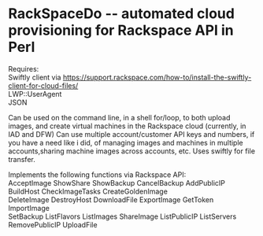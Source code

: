 # RackSpaceDo -- automated cloud provisioning for Rackspace API in Perl
Requires:  
Swiftly client via https://support.rackspace.com/how-to/install-the-swiftly-client-for-cloud-files/  
LWP::UserAgent  
JSON 

Can be used on the command line, in a shell for/loop, to both upload images,
and create virtual machines in the Rackspace cloud (currently, in IAD and DFW)
Can use multiple account/customer API keys and numbers, if you have a need
like i did, of managing images and machines in multiple accounts,sharing machine
images across accounts, etc.
Uses swiftly for file transfer. 

Implements the following functions via Rackspace API:  
AcceptImage ShowShare ShowBackup CancelBackup AddPublicIP BuildHost CheckImageTasks CreateGoldenImage  
DeleteImage DestroyHost DownloadFile ExportImage GetToken ImportImage  
SetBackup ListFlavors ListImages ShareImage ListPublicIP ListServers RemovePublicIP UploadFile      
